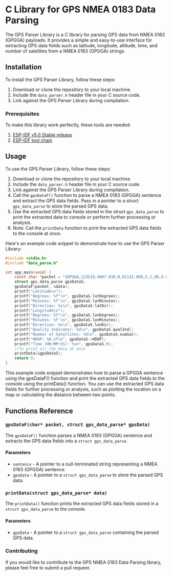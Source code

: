 # C Library for GPS NMEA 0183 Data Parsing

The GPS Parser Library is a C library for parsing GPS data from NMEA 0183 (GPGGA) payloads. It provides a simple and easy-to-use interface for extracting GPS data fields such as latitude, longitude, altitude, time, and number of satellites from a NMEA 0183 (GPGGA) strings.

## Installation

To install the GPS Parser Library, follow these steps:

1. Download or clone the repository to your local machine.
2. Include the `data_parser.h` header file in your C source code.
3. Link against the GPS Parser Library during compilation.

### Prerequisites

To make this library work perfectly, these tools are needed:

1. [ESP-IDF v5.0 Stable release](https://github.com/espressif/esp-idf/releases)
2. [ESP-IDF tool chain](https://docs.espressif.com/projects/esp-idf/en/latest/esp32/get-started/windows-setup.html)

## Usage

To use the GPS Parser Library, follow these steps:

1. Download or clone the repository to your local machine.
2. Include the `data_parser.h` header file in your C source code.
3. Link against the GPS Parser Library during compilation.
4. Call the `gpsDataF()` function to parse a NMEA 0183 (GPGGA) sentence and extract the GPS data fields. Pass in a pointer to a struct `gps_data_parse` to store the parsed GPS data.
5. Use the extracted GPS data fields stored in the struct `gps_data_parse` to print the extracted data to console or perform further processing or analysis.
7. Note: Call the `printData` function to print the extracted GPS data fields to the console at once.

Here's an example code snippet to demonstrate how to use the GPS Parser Library:

```c
#include <stdio.h>
#include "data_parse.h" 

int app_main(void) {
    const char *packet = "$GPGGA,123519,4807.038,N,01131.000,E,1,08,0.9,545.4,M,46.9,M,,*47";
    struct gps_data_parse gpsDataS;
    gpsDataF(packet, &data);
    printf("Latitude\n");
    printf("Degrees: %f°\n", gpsDataS.latDegrees);
    printf("Minutes: %f'\n", gpsDataS.latMinutes);
    printf("Direction: %s\n", gpsDataS.latDir);
    printf("Longitude\n");
    printf("Degrees: %f°\n", gpsDataS.lonDegrees);
    printf("Minutes: %f'\n", gpsDataS.lonMinutes);
    printf("Direction: %s\n", gpsDataS.lonDir);
    printf("Quality Indicator: %d\n", gpsDataS.qualInd);
    printf("Number of Satellites: %d\n", gpsDataS.numSat);
    printf("HDOP: %0.2f\n", gpsDataS->HDOP);
    printf("Time (HH:MM:SS): %sn", gpsDataS.t);
    //To print all the data at once 
    printData(&gpsDataS);
    return 0;
}
```
This example code snippet demonstrates how to parse a GPGGA sentence using the gpsDataF() function and print the extracted GPS data fields to the console using the printData() function. You can use the extracted GPS data fields for further processing or analysis, such as plotting the location on a map or calculating the distance between two points.

## Functions Reference

### `gpsDataF(char* packet, struct gps_data_parse* gpsData)`

The `gpsDataF()` function parses a NMEA 0183 (GPGGA) sentence and extracts the GPS data fields into a `struct gps_data_parse`.

#### Parameters

- `sentence` - A pointer to a null-terminated string representing a NMEA 0183 (GPGGA) sentence.
- `gpsData` - A pointer to a `struct gps_data_parse` to store the parsed GPS data.

### `printData(struct gps_data_parse* data)`

The `printData()` function prints the extracted GPS data fields stored in a `struct gps_data_parse` to the console.

#### Parameters

- `gpsData` - A pointer to a `struct gps_data_parse` containing the parsed GPS data.

### Contributing

If you would like to contribute to the GPS NMEA 0183 Data Parsing library, please feel free to submit a pull request.


